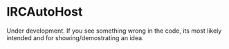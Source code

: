 # IRCAutoHost

Under development. If you see something wrong in the code, its most likely intended and for showing/demostrating an idea.
